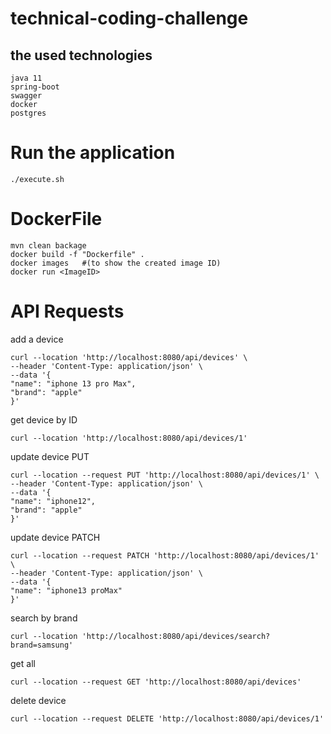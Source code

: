 # technical-coding-challenge

## the used technologies
    java 11
    spring-boot
    swagger
    docker
    postgres

# Run the application
    ./execute.sh

# DockerFile
    mvn clean backage
    docker build -f "Dockerfile" .
    docker images   #(to show the created image ID)
    docker run <ImageID>

# API Requests
add a device

    curl --location 'http://localhost:8080/api/devices' \
    --header 'Content-Type: application/json' \
    --data '{
    "name": "iphone 13 pro Max",
    "brand": "apple"
    }'

get device by ID

    curl --location 'http://localhost:8080/api/devices/1'

update device PUT

    curl --location --request PUT 'http://localhost:8080/api/devices/1' \
    --header 'Content-Type: application/json' \
    --data '{
    "name": "iphone12",
    "brand": "apple"
    }'

update device PATCH

    curl --location --request PATCH 'http://localhost:8080/api/devices/1' \
    --header 'Content-Type: application/json' \
    --data '{
    "name": "iphone13 proMax"
    }'

search by brand

    curl --location 'http://localhost:8080/api/devices/search?brand=samsung'

get all

    curl --location --request GET 'http://localhost:8080/api/devices'

delete device

    curl --location --request DELETE 'http://localhost:8080/api/devices/1'